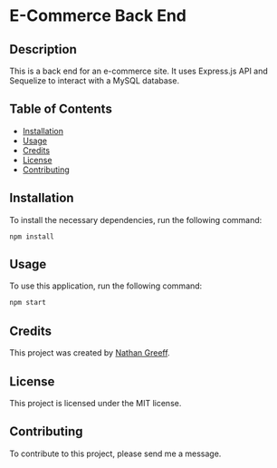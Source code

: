 # E-Commerce Back End

## Description

This is a back end for an e-commerce site. It uses Express.js API and Sequelize to interact with a MySQL database.

## Table of Contents

* [Installation](#installation)
* [Usage](#usage)
* [Credits](#credits)
* [License](#license)
* [Contributing](#contributing)

## Installation

To install the necessary dependencies, run the following command:

```
npm install
```

## Usage

To use this application, run the following command:

```bash
npm start
```

## Credits

This project was created by [Nathan Greeff](https://github.com/NateGreeff).

## License

This project is licensed under the MIT license.

## Contributing

To contribute to this project, please send me a message.